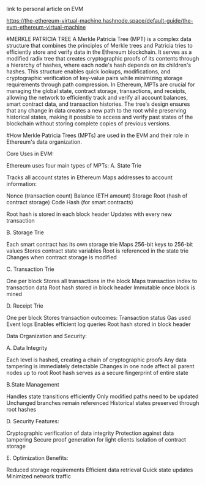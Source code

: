 link to personal article on EVM

https://the-ethereum-virtual-machine.hashnode.space/default-guide/the-evm-ethereum-virtual-machine


#MERKLE PATRICIA TREE
A Merkle Patricia Tree (MPT) is a complex data structure that combines the principles of Merkle trees and Patricia tries to efficiently store and verify data in the Ethereum blockchain. It serves as a modified radix tree that creates cryptographic proofs of its contents through a hierarchy of hashes, where each node's hash depends on its children's hashes. This structure enables quick lookups, modifications, and cryptographic verification of key-value pairs while minimizing storage requirements through path compression. In Ethereum, MPTs are crucial for managing the global state, contract storage, transactions, and receipts, allowing the network to efficiently track and verify all account balances, smart contract data, and transaction histories. The tree's design ensures that any change in data creates a new path to the root while preserving historical states, making it possible to access and verify past states of the blockchain without storing complete copies of previous versions.


#How Merkle Patricia Trees (MPTs) are used in the EVM and their role in Ethereum's data organization.

Core Uses in EVM:

Ethereum uses four main types of MPTs:
A. State Trie

Tracks all account states in Ethereum
Maps addresses to account information:

Nonce (transaction count)
Balance (ETH amount)
Storage Root (hash of contract storage)
Code Hash (for smart contracts)


Root hash is stored in each block header
Updates with every new transaction

B. Storage Trie

Each smart contract has its own storage trie
Maps 256-bit keys to 256-bit values
Stores contract state variables
Root is referenced in the state trie
Changes when contract storage is modified

C. Transaction Trie

One per block
Stores all transactions in the block
Maps transaction index to transaction data
Root hash stored in block header
Immutable once block is mined

D. Receipt Trie

One per block
Stores transaction outcomes:
Transaction status
Gas used
Event logs
Enables efficient log queries
Root hash stored in block header


Data Organization and Security:

A. Data Integrity

Each level is hashed, creating a chain of cryptographic proofs
Any data tampering is immediately detectable
Changes in one node affect all parent nodes up to root
Root hash serves as a secure fingerprint of entire state


B.State Management

Handles state transitions efficiently
Only modified paths need to be updated
Unchanged branches remain referenced
Historical states preserved through root hashes

D. Security Features:

Cryptographic verification of data integrity
Protection against data tampering
Secure proof generation for light clients
Isolation of contract storage

E. Optimization Benefits:

Reduced storage requirements
Efficient data retrieval
Quick state updates
Minimized network traffic


